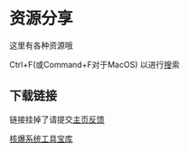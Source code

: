 # 资源分享
这里有各种资源哦

Ctrl+F(或Command+F对于MacOS) 以进行[搜](http://kdxiaoyi.github.io/search.html)索

## 下载链接
链接挂掉了请提交[主页反馈](http://github.com/kdXiaoyi/kdxiaoyi.github.io/issues/new)

[核爆系统工具宝库](http://pan.huang1111.cn/s/2Q4XTN)